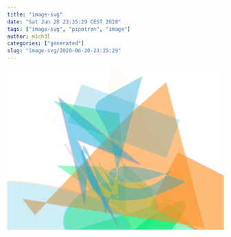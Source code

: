 ```yaml
---
title: "image-svg"
date: "Sat Jun 20 23:35:29 CEST 2020"
tags: ["image-svg", "pipotron", "image"]
author: m1ch3l
categories: ["generated"]
slug: "image-svg/2020-06-20-23:35:29"
---
```


![](image.svg)
